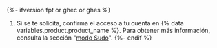 {%- ifversion fpt or ghec or ghes %}
1. Si se te solicita, confirma el acceso a tu cuenta en {% data variables.product.product_name %}. Para obtener más información, consulta la sección "[modo Sudo](/authentication/keeping-your-account-and-data-secure/sudo-mode)".
{%- endif %}
